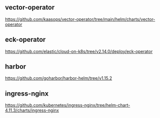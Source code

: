 ## vector-operator

https://github.com/kaasops/vector-operator/tree/main/helm/charts/vector-operator

## eck-operator

https://github.com/elastic/cloud-on-k8s/tree/v2.14.0/deploy/eck-operator

## harbor

https://github.com/goharbor/harbor-helm/tree/v1.15.2

## ingress-nginx

https://github.com/kubernetes/ingress-nginx/tree/helm-chart-4.11.3/charts/ingress-nginx

